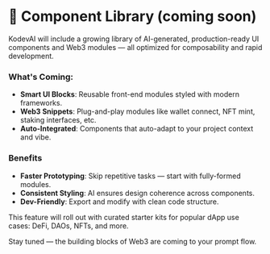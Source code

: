 # 🧱 Component Library (coming soon)

KodevAI will include a growing library of AI-generated, production-ready UI components and Web3 modules — all optimized for composability and rapid development.

### What's Coming:

* **Smart UI Blocks**: Reusable front-end modules styled with modern frameworks.
* **Web3 Snippets**: Plug-and-play modules like wallet connect, NFT mint, staking interfaces, etc.
* **Auto-Integrated**: Components that auto-adapt to your project context and vibe.

### Benefits

* **Faster Prototyping**: Skip repetitive tasks — start with fully-formed modules.
* **Consistent Styling**: AI ensures design coherence across components.
* **Dev-Friendly**: Export and modify with clean code structure.

This feature will roll out with curated starter kits for popular dApp use cases: DeFi, DAOs, NFTs, and more.

Stay tuned — the building blocks of Web3 are coming to your prompt flow.

